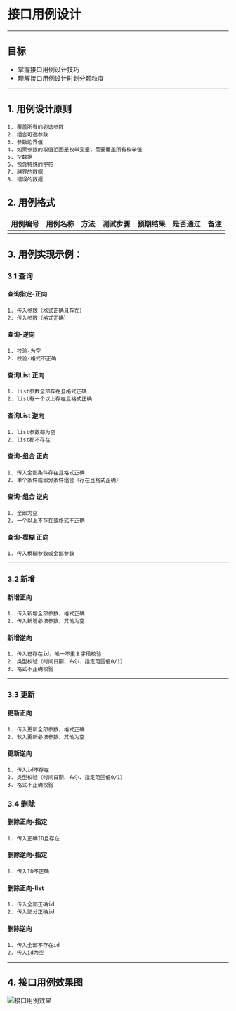 # 接口用例设计

------

## 目标

- 掌握接口用例设计技巧
- 理解接口用例设计时划分颗粒度

------

## 1. 用例设计原则

```
1. 覆盖所有的必选参数
2. 组合可选参数
3. 参数边界值
4. 如果参数的取值范围是枚举变量，需要覆盖所有枚举值    
5. 空数据
6. 包含特殊的字符
7. 越界的数据
8. 错误的数据    
```

## 2. 用例格式

| 用例编号 | 用例名称 | 方法 | 测试步骤 | 预期结果 | 是否通过 | 备注 |
| -------- | -------- | ---- | -------- | -------- | -------- | ---- |
|          |          |      |          |          |          |      |

## 3. 用例实现示例：

### 3.1 查询

#### 查询指定-正向

```
1. 传入参数（格式正确且存在）
2. 传入参数（格式正确）  
```

#### 查询-逆向

```
1. 校验-为空
2. 校验-格式不正确  
```

#### 查询List 正向

```
1. list参数全部存在且格式正确
2. list有一个以上存在且格式正确  
```

#### 查询List 逆向

```
1. list参数都为空
2. list都不存在  
```

#### 查询-组合 正向

```
1. 传入全部条件存在且格式正确  
2. 单个条件或部分条件组合（存在且格式正确）
```

#### 查询-组合 逆向

```
1. 全部为空
2. 一个以上不存在或格式不正确  
```

#### 查询-模糊 正向

```
1. 传入模糊参数或全部参数
```

------

### 3.2 新增

#### 新增正向

```
1. 传入新增全部参数，格式正确
2. 传入新增必填参数，其他为空  
```

#### 新增逆向

```
1. 传入已存在id，唯一不重复字段校验
2. 类型校验（时间日期、布尔、指定范围值0/1） 
3. 格式不正确校验 
```

------

### 3.3 更新

#### 更新正向

```
1. 传入更新全部参数，格式正确
2. 软入更新必填参数，其他为空  
```

#### 更新逆向

```
1. 传入id不存在
2. 类型校验（时间日期、布尔、指定范围值0/1） 
3. 格式不正确校验
```

### 3.4 删除

#### 删除正向-指定

```
1. 传入正确ID且存在
```

#### 删除逆向-指定

```
1. 传入ID不正确
```

#### 删除正向-list

```
1. 传入全部正确id
2. 传入部分正确id
```

#### 删除逆向

```
1. 传入全部不存在id
2. 传入id为空
```

------

## 4. 接口用例效果图

![接口用例效果](/img/api_testcase_res.png)

